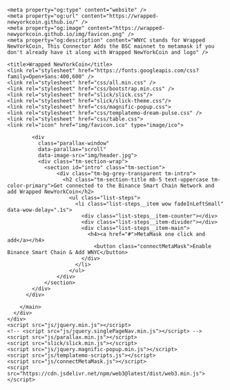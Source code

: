 <!DOCTYPE html>
<html lang="en">
  <head>
    <meta charset="UTF-8" />
    <meta name="viewport" content="width=device-width, initial-scale=1.0" />
    <meta http-equiv="X-UA-Compatible" content="ie=edge" />
    <meta name = "keywords" content = "Crypto, WNYC, Wrapped-NewYorkCoin" />
    <meta name = "description" content = "Wrapped-NewYorkCoin" />
	  <meta name = "revised" content = "Wrapped-NewYorkCoin, March 29, 2021" />
    

    <meta property="og:type" content="website" />
    <meta property="og:url" content="https://wrapped-newyorkcoin.github.io/" />
    <meta property="og:image" content="https://wrapped-newyorkcoin.github.io/img/favicon.png" />
    <meta property="og:description" content="WNYC stands for Wrapped NewYorkCoin, This Connector Adds the BSC mainnet to metamask if you don't already have it along with Wrapped NewYorkCoin and logo" />

    <title>Wrapped NewYorkCoin</title>
    <link rel="stylesheet" href="https://fonts.googleapis.com/css?family=Open+Sans:400,600" />
    <link rel="stylesheet" href="css/all.min.css" />
    <link rel="stylesheet" href="css/bootstrap.min.css" />
    <link rel="stylesheet" href="slick/slick.css"/>
    <link rel="stylesheet" href="slick/slick-theme.css"/>
    <link rel="stylesheet" href="css/magnific-popup.css">
    <link rel="stylesheet" href="css/templatemo-dream-pulse.css" />
    <link rel="stylesheet" href="css/table.css">
    <link rel="icon" href="img/favicon.ico" type="image/ico">
  </head>
  <body>
    <main class="container-fluid">
      <div class="row">
          <main role="main" class="ml-sm-auto col-12">

            <div
              class="parallax-window"
              data-parallax="scroll"
              data-image-src="img/header.jpg">
              <div class="tm-section-wrap">
                <section id="intro" class="tm-section">
                    <div class="tm-bg-grey-transparent tm-intro">
                      <h2 class="tm-section-title mb-5 text-uppercase tm-color-primary">Get connected to the Binance Smart Chain Network and add Wrapped NewYorkCoin</h2>
                        <ul class="list-steps">
                          <li class="list-steps__item wow fadeInLeftSmall" data-wow-delay=".1s">
                            <div class="list-steps__item-counter"></div>
                            <div class="list-steps__item-divider"></div>
                            <div class="list-steps__item-main">
                              <h4><a href="#">MetaMask one click and add</a></h4>
                                <button class="connectMetaMask">Enable Binance Smart Chain & Add WNYC</button>
                            </div>
                          </li>
                        </ul>
                    </div>
                </section>
            </div>
          </div>

        </main>
      </div>
    </div>
    <script src="js/jquery.min.js"></script>
    <!-- <script src="js/jquery.singlePageNav.min.js"></script> -->
    <script src="js/parallax.min.js"></script>
    <script src="slick/slick.min.js"></script>
    <script src="js/jquery.magnific-popup.min.js"></script>
    <script src="js/templatemo-scripts.js"></script>
    <script src="js/connectMetaMask.js"></script>
    <script src="https://cdn.jsdelivr.net/npm/web3@latest/dist/web3.min.js"></script>
  </body>
</html>
